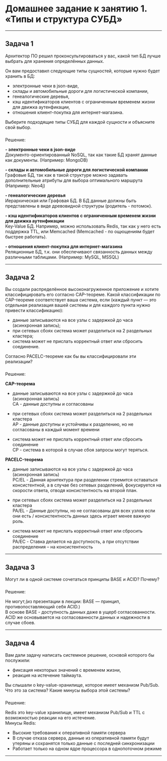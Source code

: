 # Домашнее задание к занятию 1. «Типы и структура СУБД»

***
## Задача 1

Архитектор ПО решил проконсультироваться у вас, какой тип БД 
лучше выбрать для хранения определённых данных.

Он вам предоставил следующие типы сущностей, которые нужно будет хранить в БД:

- электронные чеки в json-виде,
- склады и автомобильные дороги для логистической компании,
- генеалогические деревья,
- кэш идентификаторов клиентов с ограниченным временем жизни для движка аутенфикации,
- отношения клиент-покупка для интернет-магазина.

Выберите подходящие типы СУБД для каждой сущности и объясните свой выбор.

###

Решение:

**- электронные чеки в json-виде**  
Документо-ориентированный NoSQL, так как такие БД хранят данные как документы. (Например: MongoDB)

**- склады и автомобильные дороги для логистической компании**  
Графовые БД, так как в такой структуре можно задавать дополнительные атрибуты для выбора оптимального маршрута (Например: Neo4j)

**- генеалогические деревья**  
Иерархическая или Графовая БД. В БД данные должны быть представлены в виде древовидной структуры (родитель - потомок). 

**- кэш идентификаторов клиентов с ограниченным временем жизни для движка аутенфикации**  
Key-Value БД. Например, можно использовать Redis, так как у него есть поддержка TTL, или Memcached (Memcached - по ощющениям будет быстрее работать).

**- отношения клиент-покупка для интернет-магазина**  
Реляционные БД, т.к. они обеспечивают связанность данных между различными таблицами. (Например: MySQL, MSSQL)

***
## Задача 2

Вы создали распределённое высоконагруженное приложение и хотите классифицировать его согласно 
CAP-теореме. Какой классификации по CAP-теореме соответствует ваша система, если 
(каждый пункт — это отдельная реализация вашей системы и для каждого пункта нужно привести классификацию):

- данные записываются на все узлы с задержкой до часа (асинхронная запись);
- при сетевых сбоях система может разделиться на 2 раздельных кластера;
- система может не прислать корректный ответ или сбросить соединение.

Согласно PACELC-теореме как бы вы классифицировали эти реализации?

###

Решение:

**CAP-теорема**
- данные записываются на все узлы с задержкой до часа (асинхронная запись)  
CA - данные доступны и согласованы

- при сетевых сбоях система может разделиться на 2 раздельных кластера  
AP - данные доступны и устойчивы к разделению, но не согласованы в каждый момент времени

- система может не прислать корректный ответ или сбросить соединение  
CP - система в которой в случае сбоя запросы могут теряться.

**PACELC-теорема**
- данные записываются на все узлы с задержкой до часа (асинхронная запись)  
PC/EL - Данная архитектура при разделении стремится оставаться консистентной, а в случае без сетевых разделений, фокусируется на скорости ответа, отводя консистентность на второй план.

- при сетевых сбоях система может разделиться на 2 раздельных кластера  
PA/EL - Данные доступны, но не согласованы для всех узлов если они есть / консистентность данных здесь играет менее важную роль.

- система может не прислать корректный ответ или сбросить соединение  
PA/EC - Ставка делается на доступность, а при отсутствии распределения – на консистентность

***
## Задача 3

Могут ли в одной системе сочетаться принципы BASE и ACID? Почему?

###

Решение:

Не могут,(из презентации в лекции: BASE — принцип, противопоставляющий себя ACID.)   
В основе BASE - доступность данных даже в ущерб согласованности.  
ACID же основывается на согласованности данных и надежности в случае сбоев.

***
## Задача 4

Вам дали задачу написать системное решение, основой которого бы послужили:

- фиксация некоторых значений с временем жизни,
- реакция на истечение таймаута.

Вы слышали о key-value-хранилище, которое имеет механизм Pub/Sub. 
Что это за система? Какие минусы выбора этой системы?

###

Решение:

Redis это key-value хранилище, имеет механизм Pub/Sub и TTL с возможностью реакции на его истечение.  
Минусы Redis:  
- Высокие требования к оперативной памяти сервера
- В случае отказа сервера, данные из оперативной памяти будут утеряны и сохранятся только данные с последней синхронизации
- Работает только на одном ядре процессора в однопоточном режиме

***